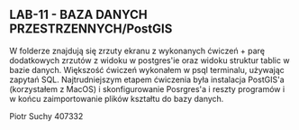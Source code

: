 ## LAB-11 - BAZA DANYCH PRZESTRZENNYCH/PostGIS

W folderze znajdują się zrzuty ekranu z wykonanych ćwiczeń + parę dodatkowych zrzutów z 
widoku w postgres'ie oraz widoku struktur tablic w bazie danych. Większość ćwiczeń 
wykonałem w psql terminalu, używając zapytań SQL. Najtrudniejszym etapem ćwiczenia była 
instalacja PostGIS'a (korzystałem z MacOS) i skonfigurowanie Posrgres'a i reszty programów 
i w końcu zaimportowanie plików kształtu do bazy danych.

Piotr Suchy 407332
